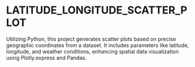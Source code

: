 # LATITUDE_LONGITUDE_SCATTER_PLOT
Utilizing Python, this project generates scatter plots based on precise geographic coordinates from a dataset. It includes parameters like latitude, longitude, and weather conditions, enhancing spatial data visualization using Plotly.express and Pandas.

